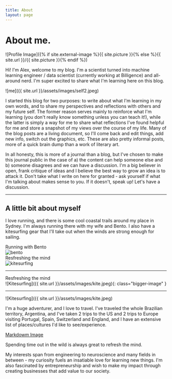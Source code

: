 ```yaml
---
title: About
layout: page
---
```



<h1>About me.</h1>
![Profile Image]({% if site.external-image %}{{ site.picture }}{% else %}{{ site.url }}/{{ site.picture }}{% endif %})
<p>Hi! I'm Alex, welcome to my blog. I'm a scientist turned into machine learning engineer / data scientist (currently working at Billigence) and all-around nerd. I'm super excited to share what I'm learning here on this blog.</p>

![me]({{ site.url }}/assets/images/self2.jpeg)

<p>I started this blog for two purposes: to write about what I'm learning in my own words, and to share my perspectives and reflections with others and my future self. The former reason serves mainly to reinforce what I'm learning (you don't really know something unless you can teach it!), while the latter is simply a way for me to share what reflections I've found helpful for me and store a snapshot of my views over the course of my life. Many of the blog posts are a living document, so I'll come back and edit things, add new info, switch out the graphics, etc. These are also pretty informal posts, more of a quick brain dump than a work of literary art.</p>

<p>In all honesty, this is more of a journal than a blog, but I've chosen to make this journal public in the case of a) the content can help someone else and b) someone disagrees and we can have a discussion. I'm a big believer in open, frank critique of ideas and I believe the best way to grow an idea is to attack it. Don't take what I write on here for granted - ask yourself if what I'm talking about makes sense to you. If it doesn't, speak up! Let's have a discussion.</p>

---

<h2>A little bit about myself</h2>

<p>I love running, and there is some cool coastal trails around my place in Sydney. I'm always running there with my wife and Bento. I also have a kitesurfing gear that I'll take out when the winds are strong enough for sailing.</p>
<figcaption class="caption">Running with Bento</figcaption>
<img class="image" src="{{ site.url }}/assets/images/bento.jpeg" alt="bento">

<figcaption class="caption">Resfreshing the mind</figcaption>
<img class="image" src="{{ site.url }}/assets/images/kite.jpeg" alt="kitesurfing">

<hr>
<figcaption class="caption">Resfreshing the mind</figcaption>
![Kitesurfing]({{ site.url }}/assets/images/kite.jpeg){: class="bigger-image" }

<hr>
![Kitesurfing]({{ site.url }}/assets/images/kite.jpeg)

<p>I'm a huge adventurer, and I love to travel. I've traveled the whole Brazilian territory, Argentina, and I've taken 2 trips to the US and 2 trips to Europe visiting Portugal, Spain, Switzerland and England, and I have an extensive list of places/cultures I'd like to see/experience.</p>

[Markdowm Image](assets/images/profile.png)
<figcaption class="caption">Spending time out in the wild is always great to refresh the mind.</figcaption>

<p>My interests span from engineering to neuroscience and many fields in between - my curiosity fuels an insatiable love for learning new things. I'm also fascinated by entrepreneurship and wish to make my impact through creating businesses that add value to our society.</p>
